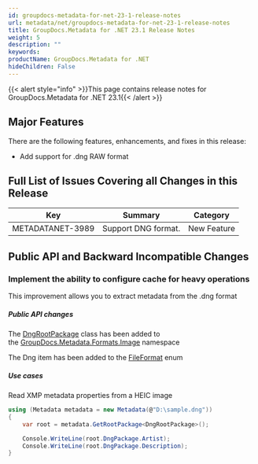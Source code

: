 ```yaml
---
id: groupdocs-metadata-for-net-23-1-release-notes
url: metadata/net/groupdocs-metadata-for-net-23-1-release-notes
title: GroupDocs.Metadata for .NET 23.1 Release Notes
weight: 5
description: ""
keywords: 
productName: GroupDocs.Metadata for .NET
hideChildren: False
---
```

{{< alert style="info" >}}This page contains release notes for GroupDocs.Metadata for .NET 23.1{{< /alert >}}

## Major Features


There are the following features, enhancements, and fixes in this release:

*   Add support for .dng RAW format

## Full List of Issues Covering all Changes in this Release

| Key | Summary | Category |
| --- | --- | --- |
| METADATANET-3989 | Support DNG format. | New Feature         |

## Public API and Backward Incompatible Changes

### Implement the ability to configure cache for heavy operations

This improvement allows you to extract metadata from the .dng format

##### Public API changes

The [DngRootPackage](https://apireference.groupdocs.com/metadata/net/groupdocs.metadata.formats.image/dngrootpackage)
class has been added to
the [GroupDocs.Metadata.Formats.Image](https://apireference.groupdocs.com/metadata/net/groupdocs.metadata.formats.image)
namespace

The Dng item has been added to the
[FileFormat](https://apireference.groupdocs.com/metadata/net/groupdocs.metadata.common/fileformat)
enum
##### Use cases

Read XMP metadata properties from a HEIC image


```csharp
using (Metadata metadata = new Metadata(@"D:\sample.dng"))
{
	var root = metadata.GetRootPackage<DngRootPackage>();

	Console.WriteLine(root.DngPackage.Artist);
	Console.WriteLine(root.DngPackage.Description);
}
```